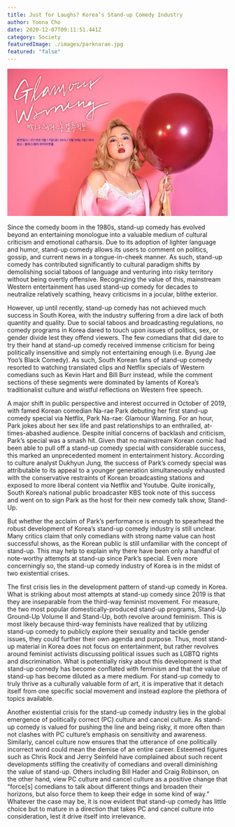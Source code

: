 ```yaml
---
title: Just for Laughs? Korea’s Stand-up Comedy Industry
author: Yoona Cho
date: 2020-12-07T09:11:51.441Z
category: Society
featuredImage: ./images/parknarae.jpg
featured: "false"
---
```

![park narae](images/parknarae.jpg)

Since the comedy boom in the 1980s, stand-up comedy has evolved beyond an entertaining monologue into a valuable medium of cultural criticism and emotional catharsis. Due to its adoption of lighter language and humor, stand-up comedy allows its users to comment on politics, gossip, and current news in a tongue-in-cheek manner. As such, stand-up comedy has contributed significantly to cultural paradigm shifts by demolishing social taboos of language and venturing into risky territory without being overtly offensive. Recognizing the value of this, mainstream Western entertainment has used stand-up comedy for decades to neutralize relatively scathing, heavy criticisms in a jocular, blithe exterior.

However, up until recently, stand-up comedy has not achieved much success in South Korea, with the industry suffering from a dire lack of both quantity and quality. Due to social taboos and broadcasting regulations, no comedy programs in Korea dared to touch upon issues of politics, sex, or gender divide lest they offend viewers. The few comedians that did dare to try their hand at stand-up comedy received immense criticism for being politically insensitive and simply not entertaining enough (i.e. Byung Jae Yoo’s Black Comedy). As such, South Korean fans of stand-up comedy resorted to watching translated clips and Netflix specials of Western comedians such as Kevin Hart and Bill Burr instead, while the comment sections of these segments were dominated by laments of Korea’s traditionalist culture and wistful reflections on Western free speech.

A major shift in public perspective and interest occurred in October of 2019, with famed Korean comedian Na-rae Park debuting her first stand-up comedy special via Netflix, Park Na-rae: Glamour Warning. For an hour, Park jokes about her sex life and past relationships to an enthralled, at-times-abashed audience. Despite initial concerns of backlash and criticism, Park’s special was a smash hit. Given that no mainstream Korean comic had been able to pull off a stand-up comedy special with considerable success, this marked an unprecedented moment in entertainment history. According to culture analyst Dukhyun Jung, the success of Park’s comedy special was attributable to its appeal to a younger generation simultaneously exhausted with the conservative restraints of Korean broadcasting stations and exposed to more liberal content via Netflix and Youtube. Quite ironically, South Korea’s national public broadcaster KBS took note of this success and went on to sign Park as the host for their new comedy talk show, Stand-Up.

But whether the acclaim of Park’s performance is enough to spearhead the robust development of Korea’s stand-up comedy industry is still unclear. Many critics claim that only comedians with strong name value can host successful shows, as the Korean public is still unfamiliar with the concept of stand-up. This may help to explain why there have been only a handful of note-worthy attempts at stand-up since Park’s special. Even more concerningly so, the stand-up comedy industry of Korea is in the midst of two existential crises.

The first crisis lies in the development pattern of stand-up comedy in Korea. What is striking about most attempts at stand-up comedy since 2019 is that they are inseparable from the third-way feminist movement. For measure, the two most popular domestically-produced stand-up programs, Stand-Up Ground-Up Volume II and Stand-Up, both revolve around feminism. This is most likely because third-way feminists have realized that by utilizing stand-up comedy to publicly explore their sexuality and tackle gender issues, they could further their own agenda and purpose. Thus, most stand-up material in Korea does not focus on entertainment, but rather revolves around feminist activists discussing political issues such as LGBTQ rights and discrimination. What is potentially risky about this development is that stand-up comedy has become conflated with feminism and that the value of stand-up has become diluted as a mere medium. For stand-up comedy to truly thrive as a culturally valuable form of art, it is imperative that it detach itself from one specific social movement and instead explore the plethora of topics available.

Another existential crisis for the stand-up comedy industry lies in the global emergence of politically correct (PC) culture and cancel culture. As stand-up comedy is valued for pushing the line and being risky, it more often than not clashes with PC culture’s emphasis on sensitivity and awareness. Similarly, cancel culture now ensures that the utterance of one politically incorrect word could mean the demise of an entire career. Esteemed figures such as Chris Rock and Jerry Seinfeld have complained about such recent developments stifling the creativity of comedians and overall diminishing the value of stand-up. Others including Bill Hader and Craig Robinson, on the other hand, view PC culture and cancel culture as a positive change that “force\[s] comedians to talk about different things and broaden their horizons, but also force them to keep their edge in some kind of way.” Whatever the case may be, it is now evident that stand-up comedy has little choice but to mature in a direction that takes PC and cancel culture into consideration, lest it drive itself into irrelevance.